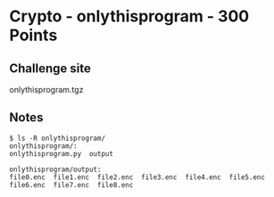 # Crypto - onlythisprogram - 300 Points

## Challenge site  

onlythisprogram.tgz  

## Notes  

	$ ls -R onlythisprogram/  
	onlythisprogram/:  
	onlythisprogram.py  output  

	onlythisprogram/output:  
	file0.enc  file1.enc  file2.enc  file3.enc  file4.enc  file5.enc  file6.enc  file7.enc  file8.enc  

